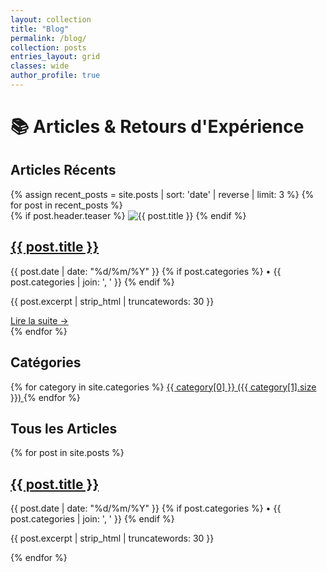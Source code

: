 ```yaml
---
layout: collection
title: "Blog"
permalink: /blog/
collection: posts
entries_layout: grid
classes: wide
author_profile: true
---
```


# 📚 Articles & Retours d'Expérience

## Articles Récents

<div class="posts-grid">
{% assign recent_posts = site.posts | sort: 'date' | reverse | limit: 3 %}
{% for post in recent_posts %}
  <div class="post-card">
    {% if post.header.teaser %}
      <img src="{{ post.header.teaser }}" alt="{{ post.title }}">
    {% endif %}
    <div class="post-content">
      <h2><a href="{{ post.url }}">{{ post.title }}</a></h2>
      <p class="post-meta">
        <time>{{ post.date | date: "%d/%m/%Y" }}</time>
        {% if post.categories %}
          • {{ post.categories | join: ', ' }}
        {% endif %}
      </p>
      <p class="post-excerpt">{{ post.excerpt | strip_html | truncatewords: 30 }}</p>
      <a href="{{ post.url }}" class="read-more">Lire la suite →</a>
    </div>
  </div>
{% endfor %}
</div>

## Catégories

<div class="categories-list">
{% for category in site.categories %}
  <a href="/categories/{{ category[0] | slugify }}" class="category-tag">
    {{ category[0] }} ({{ category[1].size }})
  </a>
{% endfor %}
</div>

## Tous les Articles

<div class="posts-grid">
{% for post in site.posts %}
  <div class="post-card">
    <div class="post-content">
      <h2><a href="{{ post.url }}">{{ post.title }}</a></h2>
      <p class="post-meta">
        <time>{{ post.date | date: "%d/%m/%Y" }}</time>
        {% if post.categories %}
          • {{ post.categories | join: ', ' }}
        {% endif %}
      </p>
      <p class="post-excerpt">{{ post.excerpt | strip_html | truncatewords: 30 }}</p>
    </div>
  </div>
{% endfor %}
</div>